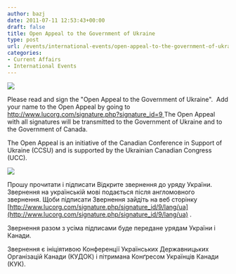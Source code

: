 ```yaml
---
author: bazj
date: 2011-07-11 12:53:43+00:00
draft: false
title: Open Appeal to the Government of Ukraine
type: post
url: /events/international-events/open-appeal-to-the-government-of-ukraine/
categories:
- Current Affairs
- International Events
---
```


[![](http://www.ozeukes.com/wp-content/uploads/2011/07/LUK-72dpi-blue.jpg)
](http://www.ozeukes.com/wp-content/uploads/2011/07/LUK-72dpi-blue.jpg)




Please read and sign the "Open Appeal to the Government of Ukraine".  Add your name to the Open Appeal by going to [http://www.lucorg.com/signature.php?signature_id=9
](http://www.lucorg.com/signature.php?signature_id=9)
The Open Appeal with all signatures will be transmitted to the Government of Ukraine and to the Government of Canada.

The Open Appeal is an initiative of the Canadian Conference in Support of Ukraine (CCSU) and is supported by the Ukrainian Canadian Congress (UCC).







[![](http://www.ozeukes.com/wp-content/uploads/2011/07/Divider-5-tryzub-72-dpi.png)
](http://www.ozeukes.com/wp-content/uploads/2011/07/Divider-5-tryzub-72-dpi.png)


Прошу прочитати і підписати Відкрите звернення до уряду України. Звернення на українській мові подається після англомовного звернення. Щоби підписати Звернення зайдіть на веб сторінку [http://www.lucorg.com/signature.php/signature_id/9/lang/ua](http://www.lucorg.com/signature.php/signature_id/9/lang/ua) .

Звернення разом з усіма підписами буде передане урядам України і Канади.

Звернення є ініціятивою Конференції Українських Державницьких Організацій Канади (КУДОК) і пітримана Конґресом Українців Канади (КУК).

 
